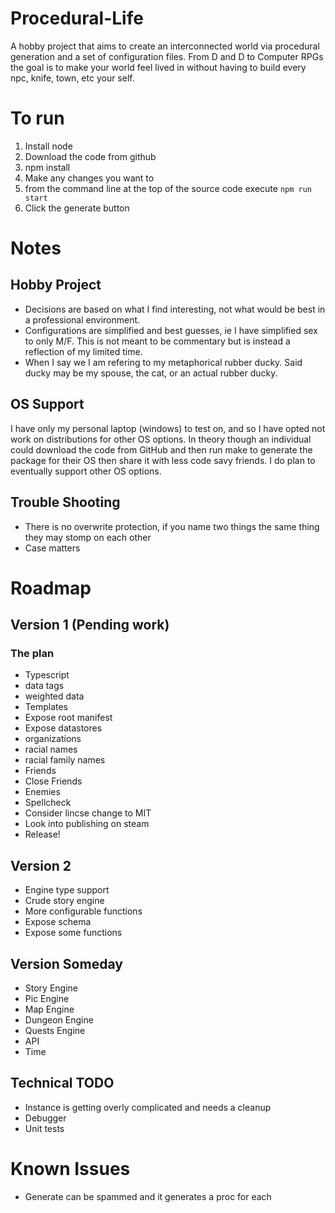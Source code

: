 # Procedural-Life

A hobby project that aims to create an interconnected world via procedural generation and a set of configuration files. From D and D to Computer RPGs the goal is to make your world feel lived in without having to build every npc, knife, town, etc your self.

# To run

1. Install node
1. Download the code from github
1. npm install
1. Make any changes you want to
1. from the command line at the top of the source code execute `npm run start`
1. Click the generate button

# Notes

## Hobby Project

- Decisions are based on what I find interesting, not what would be best in a professional environment.
- Configurations are simplified and best guesses, ie I have simplified sex to only M/F. This is not meant to be commentary but is instead a reflection of my limited time.
- When I say we I am refering to my metaphorical rubber ducky. Said ducky may be my spouse, the cat, or an actual rubber ducky.

## OS Support

I have only my personal laptop (windows) to test on, and so I have opted not work on distributions for other OS options. In theory though an individual could download the code from GitHub and then run make to generate the package for their OS then share it with less code savy friends. I do plan to eventually support other OS options.

## Trouble Shooting

- There is no overwrite protection, if you name two things the same thing they may stomp on each other
- Case matters

# Roadmap

## Version 1 (Pending work)

### The plan

- Typescript
- data tags
- weighted data
- Templates
- Expose root manifest
- Expose datastores
- organizations
- racial names
- racial family names
- Friends
- Close Friends
- Enemies
- Spellcheck
- Consider lincse change to MIT
- Look into publishing on steam
- Release!

## Version 2

- Engine type support
- Crude story engine
- More configurable functions
- Expose schema
- Expose some functions

## Version Someday

- Story Engine
- Pic Engine
- Map Engine
- Dungeon Engine
- Quests Engine
- API
- Time

## Technical TODO

- Instance is getting overly complicated and needs a cleanup
- Debugger
- Unit tests

# Known Issues

- Generate can be spammed and it generates a proc for each
